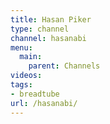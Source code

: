 ```yaml
---
title: Hasan Piker
type: channel
channel: hasanabi
menu:
  main:
    parent: Channels
videos:
tags:
- breadtube
url: /hasanabi/
---
```

